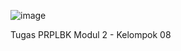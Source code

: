 ![image](https://github.com/hafizhzikry24/prplbk_kel08/assets/81897441/a642ad81-2c8b-40b0-b7d2-d076c423e219)



Tugas PRPLBK Modul 2 - Kelompok 08
